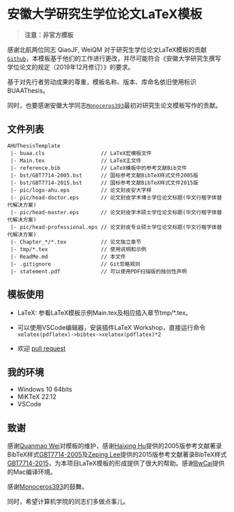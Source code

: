 # 安徽大学研究生学位论文LaTeX模板

> **注意：非官方模板**

感谢北航两位同志 QiaoJF, WeiQM 对于研究生学位论文LaTeX模板的贡献[`Github`](https://github.com/CheckBoxStudio/BUAAThesis)，本模板基于他们的工作进行更改，并尽可能符合《安徽大学研究生撰写学位论文的规定（2019年12月修订）》的要求。

基于对先行者劳动成果的尊重，模板名称、版本、库命名依旧使用标识BUAAThesis。

同时，也要感谢安徽大学同志[`Monoceros393`](https://github.com/Monoceros393/AHUThesis)最初对研究生论文模板写作的贡献。

## 文件列表

```
AHUThesisTemplate
 |- buaa.cls                  // LaTeX宏模板文件
 |- Main.tex                  // LaTeX主文件
 |- reference.bib             // LaTeX模板中的参考文献Bib文件
 |- bst/GBT7714-2005.bst      // 国标参考文献BibTeX样式文件2005版
 |- bst/GBT7714-2015.bst      // 国标参考文献BibTeX样式文件2015版
 |- pic/logo-ahu.eps          // 论文封皮安大字样
 |- pic/head-doctor.eps       // 论文封皮学术博士学位论文标题(华文行楷字体替代解决方案)
 |- pic/head-master.eps       // 论文封皮学术硕士学位论文标题(华文行楷字体替代解决方案)
 |- pic/head-professional.eps // 论文封皮专业硕士学位论文标题(华文行楷字体替代解决方案)
 |- Chapter_*/*.tex           // 论文独立章节
 |- tmp/*.tex                 // 使用说明和示例
 |- ReadMe.md                 // 本文件
 |- .gitignore                // Git忽略规则
 |- statement.pdf             // 可以使用PDF扫描版的独创性声明
```

## 模板使用

+ LaTeX: 参看LaTeX模板示例Main.tex及相应插入章节tmp/*.tex。
+ 可以使用VSCode编辑器，安装插件LaTeX Workshop，直接运行命令 `xelatex(pdflatex)->bibtex->xelatex(pdflatex)*2`

+ 欢迎 [pull request](https://github.com/socod/AHUThesisTemplate/pulls)

## 我的环境

+ Windows 10 64bits
+ MiKTeX 22.12
+ VSCode

## 致谢

感谢[Quanmao Wei](https://github.com/CheckBoxStudio)对模板的维护，感谢[Haixing Hu](https://github.com/Haixing-Hu)提供的2005版参考文献著录BibTeX样式[GBT7714-2005](https://github.com/Haixing-Hu/GBT7714-2005-BibTeX-Style)及[Zeping Lee](https://github.com/zepinglee)提供的2015版参考文献著录BibTeX样式[GBT7714-2015](https://github.com/zepinglee/gbt7714-bibtex-style)，为本项目LaTeX模板的形成提供了很大的帮助。感谢[BwCai](https://github.com/BwCai)提供的Mac编译环境。

感谢[Monoceros393](https://github.com/Monoceros393)的鼓舞。

同时，希望计算机学院的同志们多做点事儿。
